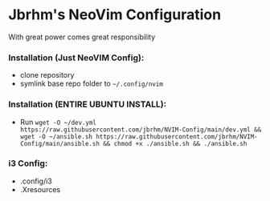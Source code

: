 # Jbrhm's NeoVim Configuration
With great power comes great responsibility
### Installation (Just NeoVIM Config):
- clone repository
- symlink base repo folder to `~/.config/nvim`
### Installation (ENTIRE UBUNTU INSTALL):
- Run `wget -O ~/dev.yml https://raw.githubusercontent.com/jbrhm/NVIM-Config/main/dev.yml && wget -O ~/ansible.sh https://raw.githubusercontent.com/jbrhm/NVIM-Config/main/ansible.sh && chmod +x ./ansible.sh && ./ansible.sh`

### i3 Config:
- .config/i3
- .Xresources
